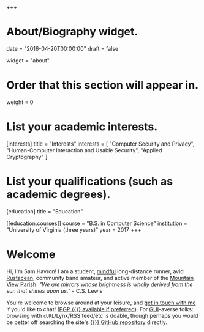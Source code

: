 +++
# About/Biography widget.

date = "2016-04-20T00:00:00"
draft = false

widget = "about"

# Order that this section will appear in.
weight = 0

# List your academic interests.
[interests]
  title = "Interests"
  interests = [
    "Computer Security and Privacy",
    "Human-Computer Interaction and Usable Security",
    "Applied Cryptography"
  ]

# List your qualifications (such as academic degrees).
[education]
  title = "Education"

[[education.courses]]
  course = "B.S. in Computer Science"
  institution = "University of Virginia (three years)"
  year = 2017
+++

# Welcome
Hi, I'm Sam Havron! I am a student,
[mindful](https://en.wikipedia.org/wiki/Mindfulness) 
long-distance runner, avid [Rustacean](http://rustaceans.org/), 
community band amateur, and active member of the [Mountain View Parish](http://www.mvplutherans.org/).
*"We are mirrors whose brightness is wholly derived from the sun that shines upon
us."* - C.S. Lewis

You're welcome to browse around at your leisure, and [get in touch with
me](/about) if you'd like to chat! ([PGP {{<fa
key>}} available if preferred](https://keybase.io/samh)). 
For [GUI](https://en.wikipedia.org/wiki/Graphical_user_interface)-averse folks: 
browsing with `cURL`/Lynx/RSS feed/etc is doable, though perhaps you would be better off 
searching the site's 
[{{<fa github>}} GitHub repository](https://github.com/samuelhavron/hogsmeade) directly.
